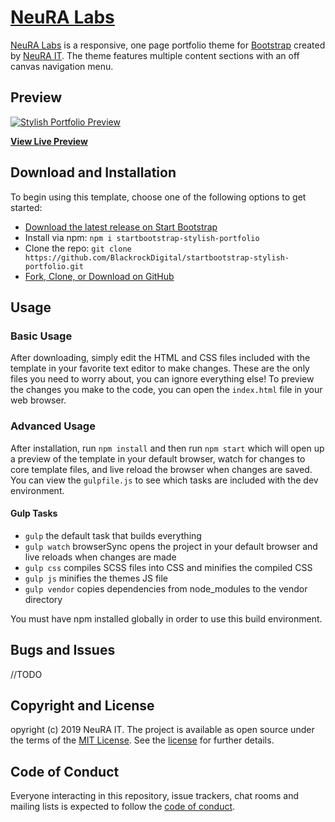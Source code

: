 # [NeuRA Labs](https://github.com/NeuRA-Labs)

[NeuRA Labs](https://github.com/NeuRA-Labs) is a responsive, one page portfolio theme for [Bootstrap](http://getbootstrap.com/) created by [NeuRA IT](https://neura.edu.au/). The theme features multiple content sections with an off canvas navigation menu.

## Preview

[![Stylish Portfolio Preview](img/screenshot.png)](https://blackrockdigital.github.io/startbootstrap-stylish-portfolio/)

**[View Live Preview](https://neura-labs.github.io)**


## Download and Installation

To begin using this template, choose one of the following options to get started:
* [Download the latest release on Start Bootstrap](https://startbootstrap.com/template-overviews/stylish-portfolio/)
* Install via npm: `npm i startbootstrap-stylish-portfolio`
* Clone the repo: `git clone https://github.com/BlackrockDigital/startbootstrap-stylish-portfolio.git`
* [Fork, Clone, or Download on GitHub](https://github.com/BlackrockDigital/startbootstrap-stylish-portfolio)

## Usage

### Basic Usage

After downloading, simply edit the HTML and CSS files included with the template in your favorite text editor to make changes. These are the only files you need to worry about, you can ignore everything else! To preview the changes you make to the code, you can open the `index.html` file in your web browser.

### Advanced Usage

After installation, run `npm install` and then run `npm start` which will open up a preview of the template in your default browser, watch for changes to core template files, and live reload the browser when changes are saved. You can view the `gulpfile.js` to see which tasks are included with the dev environment.

#### Gulp Tasks

- `gulp` the default task that builds everything
- `gulp watch` browserSync opens the project in your default browser and live reloads when changes are made
- `gulp css` compiles SCSS files into CSS and minifies the compiled CSS
- `gulp js` minifies the themes JS file
- `gulp vendor` copies dependencies from node_modules to the vendor directory

You must have npm installed globally in order to use this build environment.

## Bugs and Issues

//TODO

## Copyright and License

opyright (c) 2019 NeuRA IT. The project is available as open source under the terms of the 
[MIT License](https://opensource.org/licenses/MIT). See the [license](LICENSE.txt) for further details.

## Code of Conduct

Everyone interacting in this repository, issue trackers, chat rooms and mailing lists is expected to 
follow the [code of conduct](https://git.neura.edu.au/devs/muggles/blob/master/CODE_OF_CONDUCT.md).
